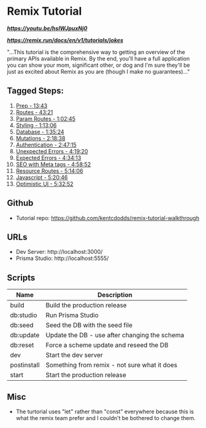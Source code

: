 # Remix Tutorial

***https://youtu.be/hsIWJpuxNj0***

***https://remix.run/docs/en/v1/tutorials/jokes***

"...This tutorial is the comprehensive way to getting an overview of the primary APIs available in Remix. By the end, you'll have a full application you can show your mom, significant other, or dog and I'm sure they'll be just as excited about Remix as you are (though I make no guarantees)..."

## Tagged Steps:

1. [Prep - 13:43](https://youtu.be/hsIWJpuxNj0?t=823)
2. [Routes - 43:21](https://youtu.be/hsIWJpuxNj0?t=2601)
3. [Param Routes - 1:02:45](https://youtu.be/hsIWJpuxNj0?t=3765)
4. [Styling - 1:13:06](https://youtu.be/hsIWJpuxNj0?t=4386)
5. [Database - 1:35:24](https://youtu.be/hsIWJpuxNj0?t=5724)
6. [Mutations - 2:18:38](https://youtu.be/hsIWJpuxNj0?t=8318)
7. [Authentication - 2:47:15](https://youtu.be/hsIWJpuxNj0?t=10035)
8. [Unexpected Errors - 4:19:20](https://youtu.be/hsIWJpuxNj0?t=15560)
9. [Expected Errors - 4:34:13](https://youtu.be/hsIWJpuxNj0?t=16453)
10. [SEO with Meta tags - 4:58:52](https://youtu.be/hsIWJpuxNj0?t=17932)
11. [Resource Routes - 5:14:06](https://youtu.be/hsIWJpuxNj0?t=18846)
12. [Javascript - 5:20:46](https://youtu.be/hsIWJpuxNj0?t=19246)
13. [Optimistic UI - 5:32:52](https://youtu.be/hsIWJpuxNj0?t=19972)

## Github

- Tutorial repo: https://github.com/kentcdodds/remix-tutorial-walkthrough

## URLs

- Dev Server: http://localhost:3000/
- Prisma Studio: http://localhost:5555/

## Scripts

| Name        | Description                                   |
| ----------- | --------------------------------------------- |
| build       | Build the production release                  |
| db:studio   | Run Prisma Studio                             |
| db:seed     | Seed the DB with the seed file                |
| db:update   | Update the DB - use after changing the schema |
| db:reset    | Force a scheme update and reseed the DB       |
| dev         | Start the dev server                          |
| postinstall | Something from remix - not sure what it does  |
| start       | Start the production release                  |

## Misc

- The turtorial uses "let" rather than "const" everywhere because this is what the remix team prefer and I couldn't be bothered to change them.
